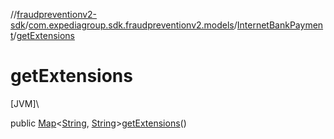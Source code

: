 //[fraudpreventionv2-sdk](../../../index.md)/[com.expediagroup.sdk.fraudpreventionv2.models](../index.md)/[InternetBankPayment](index.md)/[getExtensions](get-extensions.md)

# getExtensions

[JVM]\

public [Map](https://docs.oracle.com/javase/8/docs/api/java/util/Map.html)&lt;[String](https://docs.oracle.com/javase/8/docs/api/java/lang/String.html), [String](https://docs.oracle.com/javase/8/docs/api/java/lang/String.html)&gt;[getExtensions](get-extensions.md)()
